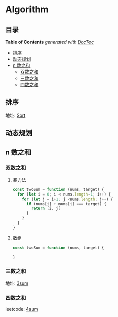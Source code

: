 # Algorithm

## 目录

<!-- START doctoc generated TOC please keep comment here to allow auto update -->
<!-- DON'T EDIT THIS SECTION, INSTEAD RE-RUN doctoc TO UPDATE -->
**Table of Contents**  *generated with [DocToc](https://github.com/thlorenz/doctoc)*

- [排序](#%E6%8E%92%E5%BA%8F)
- [动态规划](#%E5%8A%A8%E6%80%81%E8%A7%84%E5%88%92)
- [n 数之和](#n-%E6%95%B0%E4%B9%8B%E5%92%8C)
  - [双数之和](#%E5%8F%8C%E6%95%B0%E4%B9%8B%E5%92%8C)
  - [三数之和](#%E4%B8%89%E6%95%B0%E4%B9%8B%E5%92%8C)
  - [四数之和](#%E5%9B%9B%E6%95%B0%E4%B9%8B%E5%92%8C)

<!-- END doctoc generated TOC please keep comment here to allow auto update -->

## 排序

地址: [Sort](https://github.com/stephentian/daily-js/tree/master/01-Algorithm/05-Sort)

## 动态规划

## n 数之和

### 双数之和

1. 暴力法

    ```js
    const twoSum = function (nums, target) {
      for (let i = 0; i < nums.length-1; i++) {
        for (let j = i+1; j <nums.length; j++) {
          if (nums[i] + nums[j] === target) {
            return [i, j]
          }
        }
      }
    }
    ```

2. 数组

    ```js
    const twoSum = function (nums, target) {
      
    }
    ```

### 三数之和

地址: [3sum](https://leetcode-cn.com/problems/3sum/)

### 四数之和

leetcode: [4sum](https://leetcode-cn.com/problems/4sum/)
